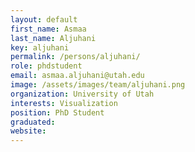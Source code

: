 ```yaml
---
layout: default
first_name: Asmaa
last_name: Aljuhani
key: aljuhani
permalink: /persons/aljuhani/
role: phdstudent
email: asmaa.aljuhani@utah.edu
image: /assets/images/team/aljuhani.png
organization: University of Utah
interests: Visualization
position: PhD Student
graduated:
website:
---
```

